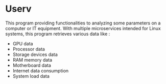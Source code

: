 # Userv

This program providing functionalities to analyzing some parameters on a computer or IT equipment.
With multiple microservices intended for Linux systems, this program retrieves various data like :

* GPU data
* Processor data
* Storage devices data
* RAM memory data
* Motherboard data
* Internet data consumption
* System load data
